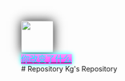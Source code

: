 <div>
<a  href="https://github.com/Kgggxd">
<img style="box-shadow: 0px 0px 20px;"
height="64" width="64" src="https://avatars.githubusercontent.com/u/114937103?v=4" />
<div>
<span style="box-shadow: 0px 0px 10px;
background: linear-gradient(to bottom, #FF99FF 0px, #FF44FF 100%)repeat-x scroll 0 0 rgba(0, 0, 0, 0);
  color: #00FFFF;font-size: 120%;">你改变了什么
</span>
</div>
</a >

</div>
# Repository
Kg's Repository